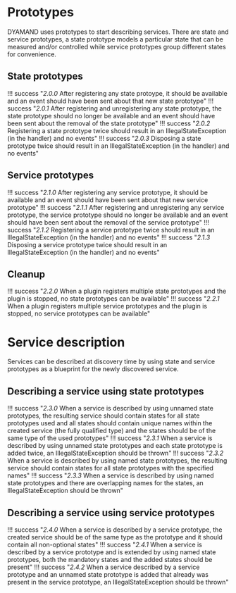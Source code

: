 # Prototypes

DYAMAND uses prototypes to start describing services. There are state and service prototypes, a state prototype models a particular state that can be measured and/or controlled while service prototypes group different states for convenience.

## State prototypes

!!! success "_2.0.0_ After registering any state protoype, it should be available and an event should have been sent about that new state prototype"
!!! success "_2.0.1_ After registering and unregistering any state prototype, the state prototype should no longer be available and an event should have been sent about the removal of the state prototype"
!!! success "_2.0.2_ Registering a state prototype twice should result in an IllegalStateException (in the handler) and no events"
!!! success "_2.0.3_ Disposing a state prototype twice should result in an IllegalStateException (in the handler) and no events"

## Service prototypes

!!! success "_2.1.0_ After registering any service prototype, it should be available and an event should have been sent about that new service prototype"
!!! success "_2.1.1_ After registering and unregistering any service prototype, the service prototype should no longer be available and an event should have been sent about the removal of the service prototype"
!!! success "_2.1.2_ Registering a service prototype twice should result in an IllegalStateException (in the handler) and no events"
!!! success "_2.1.3_ Disposing a service prototype twice should result in an IllegalStateException (in the handler) and no events"

## Cleanup

!!! success "_2.2.0_ When a plugin registers multiple state prototypes and the plugin is stopped, no state prototypes can be available"
!!! success "_2.2.1_ When a plugin registers multiple service prototypes and the plugin is stopped, no service prototypes can be available"

# Service description

Services can be described at discovery time by using state and service prototypes as a blueprint for the newly discovered service.

## Describing a service using state prototypes

!!! success "_2.3.0_ When a service is described by using unnamed state prototypes, the resulting service should contain states for all state prototypes used and all states should contain unique names within the created service (the fully qualified type) and the states should be of the same type of the used prototypes"
!!! success "_2.3.1_ When a service is described by using unnamed state prototypes and each state prototype is added twice, an IllegalStateException should be thrown"
!!! success "_2.3.2_ When a service is described by using named state prototypes, the resulting service should contain states for all state prototypes with the specified names"
!!! success "_2.3.3_ When a service is described by using named state prototypes and there are overlapping names for the states, an IllegalStateException should be thrown"

## Describing a service using service prototypes

!!! success "_2.4.0_ When a service is described by a service prototype, the created service should be of the same type as the prototype and it should contain all non-optional states"
!!! success "_2.4.1_ When a service is described by a service prototype and is extended by using named state prototypes, both the mandatory states and the added states should be present"
!!! success "_2.4.2_ When a service described by a service prototype and an unnamed state prototype is added that already was present in the service prototype, an IllegalStateException should be thrown"

